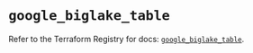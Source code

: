# `google_biglake_table`

Refer to the Terraform Registry for docs: [`google_biglake_table`](https://registry.terraform.io/providers/hashicorp/google-beta/6.50.0/docs/resources/google_biglake_table).
